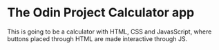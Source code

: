# The Odin Project Calculator app  

This is going to be a calculator with HTML, CSS and JavasScript, where buttons placed through HTML are made interactive through JS.
